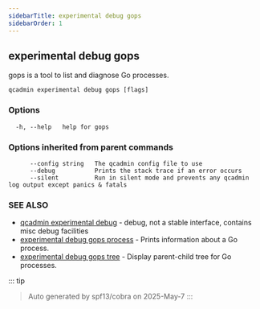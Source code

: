 ```yaml
---
sidebarTitle: experimental debug gops
sidebarOrder: 1
---
```


## experimental debug gops

gops is a tool to list and diagnose Go processes.

```
qcadmin experimental debug gops [flags]
```

### Options

```
  -h, --help   help for gops
```

### Options inherited from parent commands

```
      --config string   The qcadmin config file to use
      --debug           Prints the stack trace if an error occurs
      --silent          Run in silent mode and prevents any qcadmin log output except panics & fatals
```

### SEE ALSO

* [qcadmin experimental debug](experimental_debug.md)	 - debug, not a stable interface, contains misc debug facilities
* [experimental debug gops process](experimental_debug_gops_process.md)	 - Prints information about a Go process.
* [experimental debug gops tree](experimental_debug_gops_tree.md)	 - Display parent-child tree for Go processes.

::: tip
>Auto generated by spf13/cobra on 2025-May-7
:::